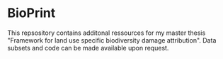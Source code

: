 # BioPrint
This repsository contains additonal ressources for my master thesis "Framework for land use specific biodiversity damage attribution". Data subsets and code can be made available upon request. 
